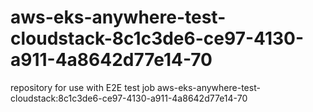 # aws-eks-anywhere-test-cloudstack-8c1c3de6-ce97-4130-a911-4a8642d77e14-70
repository for use with E2E test job aws-eks-anywhere-test-cloudstack:8c1c3de6-ce97-4130-a911-4a8642d77e14-70
